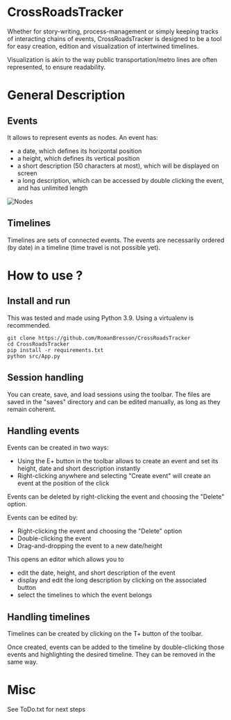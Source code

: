 # CrossRoadsTracker

Whether for story-writing, process-management or simply keeping tracks of interacting chains of events, CrossRoadsTracker is designed to be a tool for easy creation, edition and visualization of intertwined timelines. 

Visualization is akin to the way public transportation/metro lines are often represented, to ensure readability.

# General Description

## Events

It allows to represent events as nodes. An event has:
* a date, which defines its horizontal position
* a height, which defines its vertical position
* a short description (50 characters at most), which will be displayed on screen
* a long description, which can be accessed by double clicking the event, and has unlimited length

![Nodes](https://user-images.githubusercontent.com/22815154/169374500-99baf898-196b-4065-810e-126e0588cf9d.png)

## Timelines

Timelines are sets of connected events. The events are necessarily ordered (by date) in a timeline (time travel is not possible yet).



# How to use ?
## Install and run

This was tested and made using Python 3.9. Using a virtualenv is recommended.

    git clone https://github.com/RomanBresson/CrossRoadsTracker
    cd CrossRoadsTracker
    pip install -r requirements.txt
    python src/App.py

## Session handling

You can create, save, and load sessions using the toolbar. The files are saved in the "saves" directory and can be edited manually, as long as they remain coherent.

## Handling events

Events can be created in two ways:
* Using the E+ button in the toolbar allows to create an event and set its height, date and short description instantly
* Right-clicking anywhere and selecting "Create event" will create an event at the position of the click 

Events can be deleted by right-clicking the event and choosing the "Delete" option.

Events can be edited by:
* Right-clicking the event and choosing the "Delete" option
* Double-clicking the event
* Drag-and-dropping the event to a new date/height

This opens an editor which allows you to 
* edit the date, height, and short description of the event
* display and edit the long description by clicking on the associated button
* select the timelines to which the event belongs

## Handling timelines

Timelines can be created by clicking on the T+ button of the toolbar.

Once created, events can be added to the timeline by double-clicking those events and highlighting the desired timeline. They can be removed in the same way.

# Misc

See ToDo.txt for next steps
